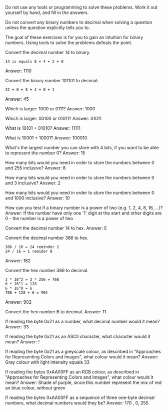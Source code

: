Do not use any tools or programming to solve these problems. Work it out yourself by hand, and fill in the answers.

Do not convert any binary numbers to decimal when solving a question unless the question explicitly tells you to.

The goal of these exercises is for you to gain an intuition for binary numbers. Using tools to solve the problems defeats the point.

Convert the decimal number 14 to binary.
```
14 is equals 8 + 4 + 2 + 0
```
Answer: 1110

Convert the binary number 101101 to decimal:
```
32 + 0 + 8 + 4 + 0 + 1 
```
Answer: 45

Which is larger: 1000 or 0111?
Answer: 1000

Which is larger: 00100 or 01011?
Answer: 01011

What is 10101 + 01010?
Answer: 11111

What is 10001 + 10001?
Answer: 100010

What's the largest number you can store with 4 bits, if you want to be able to represent the number 0?
Answer: 15

How many bits would you need in order to store the numbers between 0 and 255 inclusive?
Answer: 8 

How many bits would you need in order to store the numbers between 0 and 3 inclusive?
Answer: 2

How many bits would you need in order to store the numbers between 0 and 1000 inclusive?
Answer: 10

How can you test if a binary number is a power of two (e.g. 1, 2, 4, 8, 16, ...)?
Answer: If the number have only one '1' digit at the start and other digits are 0 - the number is a power of two

Convert the decimal number 14 to hex.
Answer: E

Convert the decimal number 386 to hex.
```
386 / 16 = 24 reminder 2
24 / 16 = 1 remider 8
```
Answer: 182

Convert the hex number 386 to decimal.
```
3 * 16^2 = 3 * 256 = 768
8 * 16^1 = 128
6 * 16^0 = 6
768 + 128 + 6 = 902 
```
Answer: 902

Convert the hex number B to decimal.
Answer: 11

If reading the byte 0x21 as a number, what decimal number would it mean?
Answer: 33

If reading the byte 0x21 as an ASCII character, what character would it mean?
Answer: !

If reading the byte 0x21 as a greyscale colour, as described in "Approaches for Representing Colors and Images", what colour would it mean?
Answer: Gray colour with light intensity equals 33

If reading the bytes 0xAA00FF as an RGB colour, as described in "Approaches for Representing Colors and Images", what colour would it mean?
Answer: Shade of purple, since this number represent the mix of red an blue colour, without green

If reading the bytes 0xAA00FF as a sequence of three one-byte decimal numbers, what decimal numbers would they be?
Answer: 170 , 0, 255
